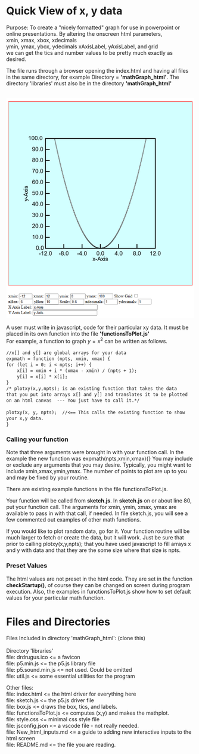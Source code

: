 

# Quick View of x, y data

Purpose: To create a "nicely formatted" graph for use in powerpoint or online presentations.  By altering the onscreen html parameters,  
xmin, xmax, xbox, xdecimals  
ymin, ymax, ybox, ydecimals
xAxisLabel, yAxisLabel, and grid  
we can get the tics and number values to be pretty much exactly as desired.

The file runs through a browser opening the index.html and having all
files in the same directory, for example Directory = **'mathGraph_html'**.
The directory 'libraries' must also be in the directory **'mathGraph_html'**<br><br>

<img src="SampleRun.png">

A user must write in javascript, code for their particular xy data.
It must be placed in its own function into the file **'functionsToPlot.js'**<br>
For example, a function to graph $y=x^2$ can be written as follows.

    //x[] and y[] are global arrays for your data
    expmath = function (npts, xmin, xmax) { 
    for (let i = 0; i < npts; i++) {  
        x[i] = xmin + i * (xmax - xmin) / (npts + 1);  
        y[i] = x[i] * x[i];  
    }  
    /* plotxy(x,y,npts); is an existing function that takes the data  
    that you put into arrays x[] and y[] and translates it to be plotted  
    on an html canvas  --- You just have to call it.*/  

    plotxy(x, y, npts);  //<== This calls the existing function to show your x,y data.
    }  

<h3>Calling your function</h3>

Note that three arguments were brought in with your function call. In the example the new function was expmath(npts,xmin,xmax){}  You may include or exclude any arguments that you may desire. Typically, you might want to include xmin,xmax,ymin,ymax.  The number of points to plot are up to you and may be fixed by your routine. 

There are existing example functions in the file functionsToPlot.js.

Your function will be called from **sketch.js**. In **sketch.js** on or about line 80, put your function call.  The arguments for xmin, ymin, xmax, ymax are available to pass in with that call, if needed.  In file sketch.js, you will see a few commented out examples of other math functions.

If you would like to plot random data, go for it.  Your function routine will be much larger to fetch or create the data, but it will work. Just be sure that prior to calling plotxy(x,y,npts); that you have used javascript to fill arrays x and y with data and that they are the some size where that size is npts. 

<h3>Preset Values</h3>  

The html values are not preset in the html code.  They are set in the function **checkStartup()**, of course they can be changed on screen during program execution.  Also, the examples in functionsToPlot.js show how to set default values for your particular math function.

<h1>Files and Directories</h2>

Files Included in directory 'mathGraph_html': (clone this)<br><br>
Directory 'libraries'<br>
file:  drdrugus.ico <= a favicon<br>
file:  p5.min.js <= the p5.js library file<br>
file:  p5.sound.min.js <= not used. Could be omitted<br>
file:  util.js <= some essential utilities for the program<br>

Other files:<br>
file:  index.html   <= the html driver for everything here<br>
file:  sketch.js    <= the p5.js driver file<br>
file:  box.js   <= draws the box, tics, and labels.<br>
file:  functionsToPlot.js   <= computes (x,y) and makes the mathplot.<br>
file:  style.css <= minimal css style file<br>
file:  jsconfig.json <= a vscode file - not really needed.<br>
file:  New_html_inputs.md <= a guide to adding new interactive inputs to the html screen<br>
file:  README.md <=  the file you are reading.